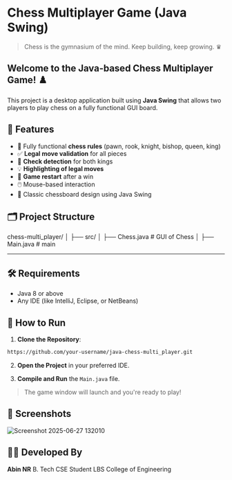 # Chess Multiplayer Game (Java Swing)
> Chess is the gymnasium of the mind. Keep building, keep growing. ♛

## Welcome to the Java-based Chess Multiplayer Game! ♟️ 
This project is a desktop application built using **Java Swing** that allows two players to play chess on a fully functional GUI board.

## 🎯 Features

* 🧠 Fully functional **chess rules** (pawn, rook, knight, bishop, queen, king)
* ✅ **Legal move validation** for all pieces
* 🎯 **Check detection** for both kings
* 💡 **Highlighting of legal moves**
* 🔄 **Game restart** after a win
* 🖱️ Mouse-based interaction
* 🎨 Classic chessboard design using Java Swing

## 🗂️ Project Structure

chess-multi_player/
│
├── src/
│   ├── Chess.java         # GUI of Chess
│   ├── Main.java         # main 


---------

## 🛠️ Requirements

* Java 8 or above
* Any IDE (like IntelliJ, Eclipse, or NetBeans)

## 🚀 How to Run

1. **Clone the Repository**:

```bash
https://github.com/your-username/java-chess-multi_player.git
```

2. **Open the Project** in your preferred IDE.

3. **Compile and Run** the `Main.java` file.

> The game window will launch and you're ready to play!



## 📸 Screenshots
![Screenshot 2025-06-27 132010](https://github.com/user-attachments/assets/931b2f4d-c3a7-4ded-8b0a-c9d05c65364f)




## 👨‍💻 Developed By

**Abin NR**
B. Tech CSE Student
LBS College of Engineering


